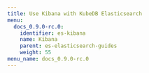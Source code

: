 ```yaml
---
title: Use Kibana with KubeDB Elasticsearch
menu:
  docs_0.9.0-rc.0:
    identifier: es-kibana
    name: Kibana
    parent: es-elasticsearch-guides
    weight: 55
menu_name: docs_0.9.0-rc.0
---
```


